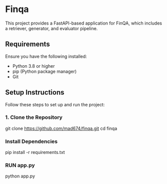 # Finqa

This project provides a FastAPI-based application for FinQA, which includes a retriever, generator, and evaluator pipeline.

## Requirements

Ensure you have the following installed:
- Python 3.8 or higher
- pip (Python package manager)
- Git

## Setup Instructions

Follow these steps to set up and run the project:

### 1. Clone the Repository

git clone https://github.com/mad674/finqa.git
cd finqa

### Install Dependencies

pip install -r requirements.txt

### RUN app.py

python app.py